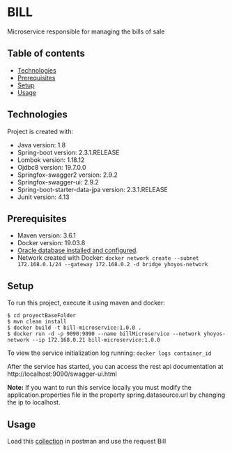 # BILL
Microservice responsible for managing the bills of sale

## Table of contents
* [Technologies](#technologies)
* [Prerequisites](#prerequisites)
* [Setup](#setup)
* [Usage](#usage)

## Technologies
Project is created with:
* Java version: 1.8
* Spring-boot version: 2.3.1.RELEASE
* Lombok version: 1.18.12
* Ojdbc8 version: 19.7.0.0
* Springfox-swagger2 version: 2.9.2
* Springfox-swagger-ui: 2.9.2
* Spring-boot-starter-data-jpa version: 2.3.1.RELEASE
* Junit version: 4.13

## Prerequisites
* Maven version: 3.6.1
* Docker version: 19.03.8
* [Oracle database installed and configured](https://github.com/YesidHoyos/oracle-database/blob/master/README.md).
* Network created with Docker: ```docker network create --subnet 172.168.0.1/24 --gateway 172.168.0.2 -d bridge yhoyos-network```

## Setup
To run this project, execute it using maven and docker:

```
$ cd proyectBaseFolder
$ mvn clean install
$ docker build -t bill-microservice:1.0.0 .
$ docker run -d -p 9090:9090 --name billMicroservice --network yhoyos-network --ip 172.168.0.21 bill-microservice:1.0.0
```
To view the service initialization log running: `docker logs container_id`

After the service has started, you can access the rest api documentation at http://localhost:9090/swagger-ui.html

**Note:**
If you want to run this service locally you must modify the application.properties file in the property spring.datasource.url by changing the ip to localhost.

## Usage
Load this [collection](Order.postman_collection.json) in postman and use the request Bill

